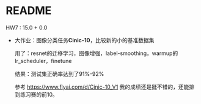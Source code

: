 # README


HW7  : 15.0 + 0.0 

- 大作业：图像分类任务**Cinic-10**，比较新的小的基准数据集 

  用了：resnet的迁移学习，图像增强，label-smoothing，warmup的lr_scheduler，finetune

  结果：测试集正确率达到了91%-92%
  
  参考 https://www.flyai.com/d/Cinic-10_V1 我的成绩还是挺不错的，还能排到练习赛的前10。
  